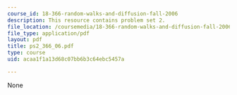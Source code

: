 ```yaml
---
course_id: 18-366-random-walks-and-diffusion-fall-2006
description: This resource contains problem set 2.
file_location: /coursemedia/18-366-random-walks-and-diffusion-fall-2006/acaa1f1a13d68c07bb6b3c64ebc5457a_ps2_366_06.pdf
file_type: application/pdf
layout: pdf
title: ps2_366_06.pdf
type: course
uid: acaa1f1a13d68c07bb6b3c64ebc5457a

---
```

None